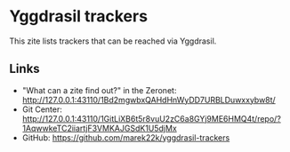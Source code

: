 # Yggdrasil trackers
This zite lists trackers that can be reached via Yggdrasil.

## Links
- "What can a zite find out?" in the Zeronet: http://127.0.0.1:43110/1Bd2mgwbxQAHdHnWyDD7URBLDuwxxybw8t/
- Git Center: http://127.0.0.1:43110/1GitLiXB6t5r8vuU2zC6a8GYj9ME6HMQ4t/repo/?1AqwwkeTC2iiartjF3VMKAJGSdK1U5djMx
- GitHub: https://github.com/marek22k/yggdrasil-trackers

